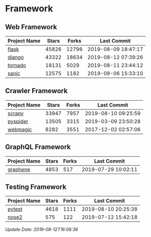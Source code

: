 # Framework

## Web Framework

| Project Name | Stars | Forks | Last Commit |
| ------------ | ----- | ----- | ----------- |
| [flask](https://github.com/pallets/flask) | 45826 | 12796 | 2019-08-09 18:47:17 |
| [django](https://github.com/django/django) | 43322 | 18634 | 2019-08-12 07:39:26 |
| [tornado](https://github.com/tornadoweb/tornado) | 18131 | 5029 | 2019-08-11 23:44:12 |
| [sanic](https://github.com/huge-success/sanic) | 12575 | 1182 | 2019-08-06 15:33:10 |

## Crawler Framework

| Project Name | Stars | Forks | Last Commit |
| ------------ | ----- | ----- | ----------- |
| [scrapy](https://github.com/scrapy/scrapy) | 33947 | 7957 | 2019-08-10 09:25:59 |
| [pyspider](https://github.com/binux/pyspider) | 13505 | 3315 | 2019-03-09 23:50:28 |
| [webmagic](https://github.com/code4craft/webmagic) | 8282 | 3551 | 2017-12-02 02:57:06 |

## GraphQL Framework

| Project Name | Stars | Forks | Last Commit |
| ------------ | ----- | ----- | ----------- |
| [graphene](https://github.com/graphql-python/graphene) | 4853 | 517 | 2019-07-29 10:02:11 |

## Testing Framework

| Project Name | Stars | Forks | Last Commit |
| ------------ | ----- | ----- | ----------- |
| [pytest](https://github.com/pytest-dev/pytest) | 4618 | 1111 | 2019-08-10 20:25:38 |
| [nose2](https://github.com/nose-devs/nose2) | 575 | 122 | 2019-07-12 15:42:18 |

*Update Date: 2019-08-12T16:06:36*